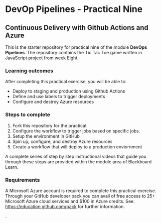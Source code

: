 # DevOp Pipelines - Practical Nine

## Continuous Delivery with Github Actions and Azure

This is the starter repository for practical nine of the module **DevOps Pipelines**. The repository contains the Tic Tac Toe game written in JavaScript project from week Eight.  

### Learning outcomes

After completing this practical exercise, you will be able to:  

- Deploy to staging and production using Github Actions  
- Define and use labels to trigger deployments
- Configure and destroy Azure resources

### Steps to complete

1. Fork this repository for the practical:  
2. Configure the workflow to trigger jobs based on specific jobs.
3. Setup the environment in GitHub
4. Spin up, configure, and destroy Azure resources
5. Create a workflow that will deploy to a production enviornment

A complete series of step by step instructional videos that guide you through these steps are provided within the module area of Blackboard Learn.  

### Requirements  

A Microsoft Azure account is required to complete this practical exercise. Through your GitHub developer pack you can avail of free access to 25+ Microsoft Azure cloud services and $100 in Azure credits. See: https://education.github.com/pack for further information.  

.